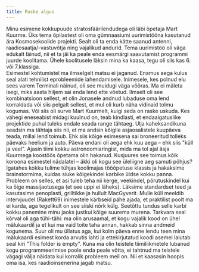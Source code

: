 ```yaml
---
title: Raske algus
---
```


Minu esimene kokkupuude stratosfäärilendudega oli läbi õpetaja Mart Kuurme. Üks tema õpilastest oli oma gümnaasiumi uurimistööna kasutanud ära Kosmosekoolide projekti. Sealt oli ta enda kätte saanud antenni, raadiosaatja/-vastuvõtja ning vajalikud andurid. Tema uurimistöö oli väga edukalt läinud, nii et ta jäi ka peale enda eesmärgi saavutamist programmi juurde koolitama. Ühele koolitusele läksin mina ka kaasa, tegu oli siis kas 6. või 7.klassiga.  
Esimestel kohtumistel ma ilmselgelt matsu ei jaganud. Enamus aega kulus seal alati tehnilist eprobleemide lahendamisele. Inimesele, kes polnud elu sees varem Terminali näinud, oli see muidugi väga võõras. 
Ma ei mäleta isegi, miks aasta hiljem sai enda lend ette võetud. Ilmselt oli see kombinatsioon sellest, et olin Jonasele andnud lubaduse oma lend korraldada või siis pelgalt sellest, et mul oli kurb näha vidinaid tolmu kogumas. Või siis oli surve Mart Kuurmelt, kuigi seda on raske uskuda. Kes vähegi eneseabist midagi kuulnud on, teab kindlasti, et endaalgatuslike projektide puhul tuleks endale seada range tähtaeg. Ulja kaheksandikuna seadsin ma tähtaja siis nii, et ma andsin kõigile asjaosalistele kuupäeva teada, millal lend toimub. Ehk siis kõige esimesena sai broneeritud tolleks päevaks heelium ja auto. Päeva endani oli aega ehk kuu aega – ehk siis "küll ja veel". 
Ajasin tiimi kokku astronoomiaringist, mida ma tol ajal äsja Kuurmega koostöös õpetama olin hakanud. Kusjuures see toimus kõik koroona esimestel nädalatel – äkki oli kogu see üleliigne aeg samuti põhjus? Igatahes kokku tulime tühjas koolimajas tööõpetuse klassis ja hakaksime brainstormima, kuidas siuke kõigekindel karbike üldse kokku panna. Probleem on selles, et asi tuleb teha nii kerge, veekindel, põrutuskindel kui ka õige massijaotusega (et see uppi ei läheks). Läksime standardset teed ja kasutasime penoplasti, grilltikke ja hullult MacGyverit. Mulle küll meeldib intervjuudel (Rakett69) inimestele kärbseid pähe ajada, et praktilist poolt ma ei karda, aga tegelikult on see siiski nõrk külg. Seetõttu tundus selle karbi kokku panemine minu jaoks justkui kõige suurema murena. Tarkvara seal kõrval oli aga tühi-tähi: ma olin arusaamal, et kogu vajalik kood on ühel mälukaardil ja et kui ma vaid toite taha annan, hakkab sinna andmeid kogunema. Suur oli mu üllatus aga, kui kolm päeva enne lendu teen mina mälukaardi esimest korda arvutis lahti ja ettekirjutatud koodi asemel laiutab seal kiri "This folder is empty". 
Kuna ma olin teistele tiimiliikmetele lubanud kogu programmeerimise poole enda peale võtta, ei tahtnud ma teistele vägagi välja näidata kui korralik probleem meil on. Nii et kaasasin hoopis oma isa, kes raadioinsenerina jagab matsu. 
